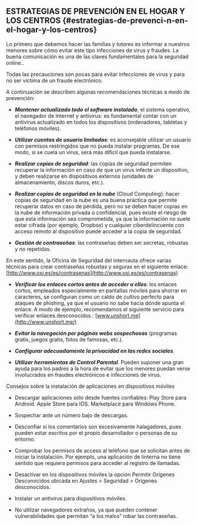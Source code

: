 ## **ESTRATEGIAS DE PREVENCIÓN EN EL HOGAR Y LOS CENTROS** {#estrategias-de-prevenci-n-en-el-hogar-y-los-centros}

Lo primero que debemos hacer las familias y tutores es informar a nuestros menores sobre cómo evitar este tipo infecciones de virus y fraudes. La buena comunicación es una de las claves fundamentales para la seguridad online..

Todas las precauciones son pocas para evitar infecciones de virus y para no ser víctima de un fraude electrónico.

A continuación se describen algunas recomendaciones técnicas a modo de prevención:

*   **_Mantener actualizado todo el software instalado_**, el sistema operativo, el navegador de Internet y antivirus: es fundamental contar con un antivirus actualizado en todos los dispositivos (ordenadores, tabletas y teléfonos móviles).

*   **_Utilizar cuentas de usuario limitadas_**: es aconsejable utilizar un usuario con permisos restringidos que no pueda instalar programas. De ese modo, si se cuela un virus, será más difícil que pueda instalarse.

*   **_Realizar copias de seguridad_**: las copias de seguridad permiten recuperar la información en caso de que un virus infecte un dispositivo, y deben realizarse en dispositivos externos (unidades de almacenamiento, discos duros, etc.).

*   **_Realizar copias de seguridad en la nube_** (Cloud Computing): hacer copias de seguridad en la nube es una buena práctica que permite recuperar datos en caso de pérdida, pero no se deben hacer copias en la nube de información privada o confidencial, pues existe el riesgo de que esta información sea comprometida, ya que la información no suele estar cifrada (por ejemplo, Dropbox) y cualquier ciberdelincuente con acceso remoto al dispositivo puede acceder a la copia de seguridad.

*   **_Gestión de contraseñas_**: las contraseñas deben ser secretas, robustas y no repetidas.

En este sentido, la Oficina de Seguridad del internauta ofrece varias técnicas para crear contraseñas robustas y seguras en el siguiente enlace: [http://www.osi.es/es/contrasenas](http://www.osi.es/es/contrasenas)

*   **_Verificar los enlaces cortos antes de acceder a ellos_**: los enlaces cortos, empleados especialmente en pantallas móviles para ahorrar en caracteres, se configuran como un caldo de cultivo perfecto para ataques de phishing, ya que el usuario no sabe hacia dónde apunta el enlace. A modo de ejemplo, recomendamos el siguiente servicio para verificar enlaces desconocidos : [www.unshort.me](http://www.unshort.me/)

*   **_Evitar la navegación por páginas webs sospechosas_** (programas gratis, juegos gratis, fotos de famosas, etc.).

*   **_Configurar adecuadamente la privacidad en las redes sociales_**.

*   **_Utilizar herramientas de Control Parental_**. Pueden suponer una gran ayuda para los padres a la hora de evitar que los menores puedan verse involucrados en fraudes electrónicos e infecciones de virus.

Consejos sobre la instalación de aplicaciones en dispositivos móviles

*   Descargar aplicaciones sólo desde fuentes confiables: Play Store para Android. Apple Store para IOS. Marketplace para Windows Phone.

*   Sospechar ante un número bajo de descargas.

*   Desconfiar si los comentarios son excesivamente halagadores, pues pueden estar escritos por el propio desarrollador o personas de su entorno.

*   Comprobar los permisos de acceso al teléfono que se solicitan antes de iniciar la instalación. Por ejemplo, una aplicación de linterna no tiene sentido que requiera permisos para acceder al registro de llamadas.

*   Desactivar en los dispositivos móviles la opción Permitir Orígenes Desconocidos ubicada en Ajustes &gt; Seguridad &gt; Orígenes desconocidos.

*   Instalar un antivirus para dispositivos móviles.

*   No utilizar navegadores extraños, ya que pueden contener vulnerabilidades que permitan “a los malos” robar las contraseñas.